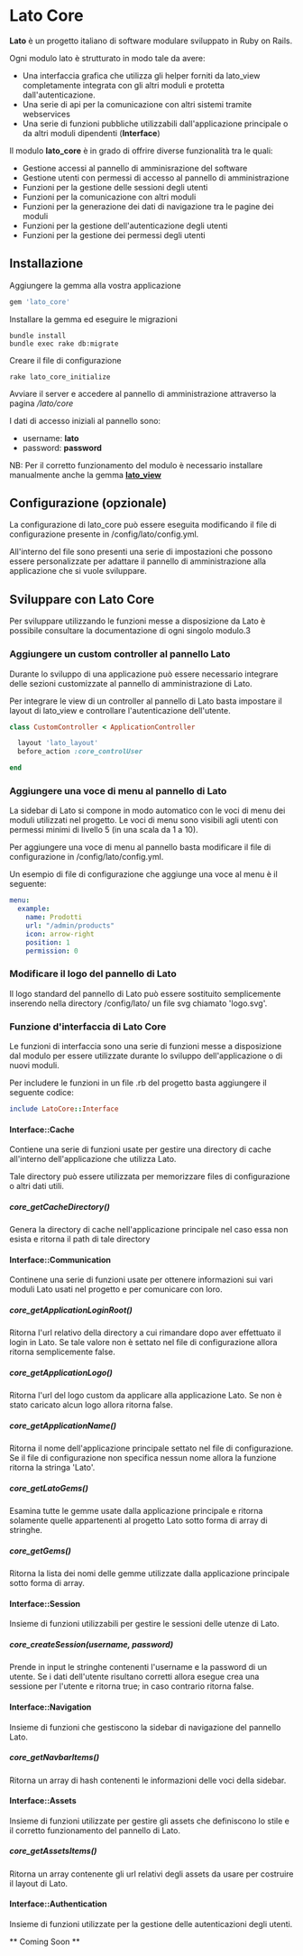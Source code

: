 # Lato Core

**Lato** è un progetto italiano di software modulare sviluppato in Ruby on Rails.

Ogni modulo lato è strutturato in modo tale da avere:

* Una interfaccia grafica che utilizza gli helper forniti da lato_view completamente integrata con gli altri moduli e protetta dall'autenticazione.
* Una serie di api per la comunicazione con altri sistemi tramite webservices
* Una serie di funzioni pubbliche utilizzabili dall'applicazione principale o da altri moduli dipendenti (**Interface**)

Il modulo **lato_core** è in grado di offrire diverse funzionalità tra le quali:

* Gestione accessi al pannello di amminisrazione del software
* Gestione utenti con permessi di accesso al pannello di amministrazione
* Funzioni per la gestione delle sessioni degli utenti
* Funzioni per la comunicazione con altri moduli
* Funzioni per la generazione dei dati di navigazione tra le pagine dei moduli
* Funzioni per la gestione dell'autenticazione degli utenti
* Funzioni per la gestione dei permessi degli utenti

## Installazione

Aggiungere la gemma alla vostra applicazione

```ruby
gem 'lato_core'
```
Installare la gemma ed eseguire le migrazioni

```console
bundle install
bundle exec rake db:migrate
```

Creare il file di configurazione

```console
rake lato_core_initialize
```

Avviare il server e accedere al pannello di amministrazione attraverso la pagina */lato/core*

I dati di accesso iniziali al pannello sono:

* username: **lato**
* password: **password**

NB: Per il corretto funzionamento del modulo è necessario installare manualmente anche la gemma **[lato_view](https://github.com/LatoTeam/lato_view)**

## Configurazione (opzionale)

La configurazione di lato_core può essere eseguita modificando il file di configurazione presente in /config/lato/config.yml.

All'interno del file sono presenti una serie di impostazioni che possono essere personalizzate per adattare il pannello di amministrazione alla applicazione che si vuole sviluppare.

## Sviluppare con Lato Core

Per sviluppare utilizzando le funzioni messe a disposizione da Lato è possibile consultare la documentazione di ogni singolo modulo.3

### Aggiungere un custom controller al pannello Lato

Durante lo sviluppo di una applicazione può essere necessario integrare delle sezioni customizzate al pannello di amministrazione di Lato.

Per integrare le view di un controller al pannello di Lato basta impostare il layout di lato_view e controllare l'autenticazione dell'utente.

```ruby
class CustomController < ApplicationController

  layout 'lato_layout'
  before_action :core_controlUser

end
```

### Aggiungere una voce di menu al pannello di Lato

La sidebar di Lato si compone in modo automatico con le voci di menu dei moduli utilizzati nel progetto. Le voci di menu sono visibili agli utenti con permessi minimi di livello 5 (in una scala da 1 a 10).

Per aggiungere una voce di menu al pannello basta modificare il file di configurazione in /config/lato/config.yml.

Un esempio di file di configurazione che aggiunge una voce al menu è il seguente:

```yaml
menu:
  example:
    name: Prodotti
    url: "/admin/products"
    icon: arrow-right
    position: 1
    permission: 0
```

### Modificare il logo del pannello di Lato

Il logo standard del pannello di Lato può essere sostituito semplicemente inserendo nella directory /config/lato/ un file svg chiamato 'logo.svg'.

### Funzione d'interfaccia di Lato Core

Le funzioni di interfaccia sono una serie di funzioni messe a disposizione dal modulo per essere utilizzate durante lo sviluppo dell'applicazione o di nuovi moduli.

Per includere le funzioni in un file .rb del progetto basta aggiungere il seguente codice:

```ruby
include LatoCore::Interface
```
#### Interface::Cache

Contiene una serie di funzioni usate per gestire una directory di cache all'interno dell'applicazione che utilizza Lato.

Tale directory può essere utilizzata per memorizzare files di configurazione o altri dati utili.

##### core_getCacheDirectory()

Genera la directory di cache nell'applicazione principale nel caso essa non esista e ritorna il path di tale directory

#### Interface::Communication

Continene una serie di funzioni usate per ottenere informazioni sui vari moduli Lato usati nel progetto e per comunicare con loro.

##### core_getApplicationLoginRoot()

Ritorna l'url relativo della directory a cui rimandare dopo aver effettuato il login in Lato. Se tale valore non è settato nel file di configurazione allora ritorna semplicemente false.

##### core_getApplicationLogo()

Ritorna l'url del logo custom da applicare alla applicazione Lato. Se non è stato caricato alcun logo allora ritorna false.

##### core_getApplicationName()

Ritorna il nome dell'applicazione principale settato nel file di configurazione. Se il file di configurazione non specifica nessun nome allora la funzione ritorna la stringa 'Lato'.

##### core_getLatoGems()

Esamina tutte le gemme usate dalla applicazione principale e ritorna solamente quelle appartenenti al progetto Lato sotto forma di array di stringhe.

##### core_getGems()

Ritorna la lista dei nomi delle gemme utilizzate dalla applicazione principale sotto forma di array.

#### Interface::Session

Insieme di funzioni utilizzabili per gestire le sessioni delle utenze di Lato.

##### core_createSession(username, password)

Prende in input le stringhe contenenti l'username e la password di un utente.
Se i dati dell'utente risultano corretti allora esegue crea una sessione per l'utente e ritorna true; in caso contrario ritorna false.

#### Interface::Navigation

Insieme di funzioni che gestiscono la sidebar di navigazione del pannello Lato.

##### core_getNavbarItems()

Ritorna un array di hash contenenti le informazioni delle voci della sidebar.

#### Interface::Assets

Insieme di funzioni utilizzate per gestire gli assets che definiscono lo stile e il corretto funzionamento del pannello di Lato.

##### core_getAssetsItems()

Ritorna un array contenente gli url relativi degli assets da usare per costruire il layout di Lato.

#### Interface::Authentication

Insieme di funzioni utilizzate per la gestione delle autenticazioni degli utenti.

** Coming Soon **
